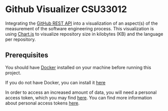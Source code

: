 # Github Visualizer CSU33012

Integrating the [GitHub REST API](https://docs.github.com/en/free-pro-team@latest/rest) into a visualization of an aspect(s) of the measurement of the software engineering process. This visualization is using [Chart.js](https://www.chartjs.org/) to visualize repository size in kilobytes (KB) and the language per repository.

## Prerequisites

You should have [Docker](https://www.docker.com/) installed on your machine before running this project.

If you do not have Docker, you can install it [here](https://www.docker.com/products/docker-desktop)

In order to access an increased amount of data, you will need a personal access token, which you may find [here](https://github.com/settings/tokens). You can find more information about personal access tokens [here](https://docs.github.com/en/free-pro-team@latest/github/authenticating-to-github/creating-a-personal-access-token).

